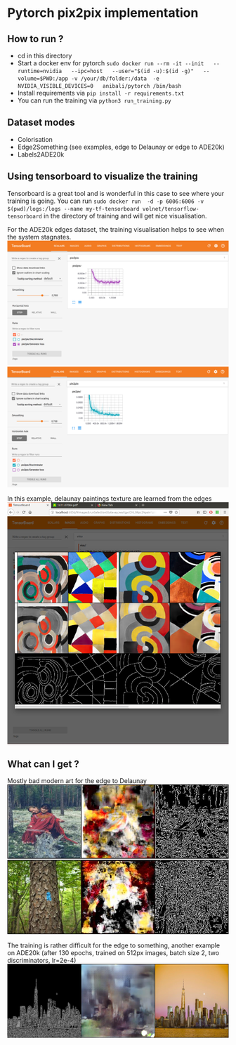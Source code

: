 # Pytorch pix2pix implementation

## How to run ?
- cd in this directory
- Start a docker env for pytorch `sudo docker run --rm -it --init   --runtime=nvidia   --ipc=host   --user="$(id -u):$(id -g)"   --volume=$PWD:/app -v /your/db/folder:/data  -e NVIDIA_VISIBLE_DEVICES=0   anibali/pytorch /bin/bash`
- Install requirements via `pip install -r requirements.txt`
- You can run the training via `python3 run_training.py`


## Dataset modes
- Colorisation 
- Edge2Something (see examples, edge to Delaunay or edge to ADE20k)
- Labels2ADE20k 


## Using tensorboard to visualize the training
Tensorboard is a great tool and is wonderful in this case to see where your training is going.
You can run `sudo docker run  -d -p 6006:6006 -v $(pwd)/logs:/logs --name my-tf-tensorboard volnet/tensorflow-tensorboard` in the directory of training and will get nice visualisation.


For the ADE20k edges dataset, the training visualisation helps to see when the system stagnates.
![Generator part](pics/training_ADE20k_edge_generator.png)
![Discriminator part](pics/training_ADE20k_edge_two_discriminators.png)


In this example, delaunay paintings texture are learned from the edges
![Tensorboard visu](pics/visu.png)

## What can I get ?
Mostly bad modern art for the edge to Delaunay
![Modern art 1](pics/exhibit_1.jpg)
![Modern Art 2](pics/exhibit_2.jpg)

The training is rather difficult for the edge to something, another example on ADE20k (after 130 epochs, trained on 512px images, batch size 2, two discriminators, lr=2e-4)
![cityscape](pics/bad_training.jpg)

